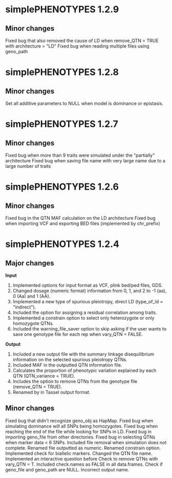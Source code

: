 # simplePHENOTYPES 1.2.9
## Minor changes
Fixed bug that also removed the cause of LD when remove_QTN = TRUE with architecture = "LD"
Fixed bug when reading multiple files using geno_path

# simplePHENOTYPES 1.2.8
## Minor changes
Set all additive parameters to NULL when model is dominance or epistasis.

# simplePHENOTYPES 1.2.7
## Minor changes
Fixed bug when more than 9 traits were simulated under the "partially" architecture
Fixed bug when saving file name with very large name due to a large number of traits

# simplePHENOTYPES 1.2.6
## Minor changes
Fixed bug in the QTN MAF calculation on the LD architecture
Fixed bug when importing VCF and exporting BED files (implemented by chr_prefix)


# simplePHENOTYPES 1.2.4
## Major changes
**Input**
1. Implemented options for input format as VCF, plink bed/ped files, GDS.
1. Changed dosage (numeric format) information from 0, 1, and 2 to -1 (aa), 0 (Aa) and 1 (AA).
1. Implemented a new type of spurious pleiotropy, direct LD (type\_of\_ld = "indirect").
1. Included the option for assigning a residual correlation among traits.
1. Implemented a constrain option to select only heterozygote or only homozygote QTNs.
1. Included the warning\_file\_saver option to skip asking if the user wants to save one genotype file for each rep when vary\_QTN = FALSE.

**Output**
1. Included a new output file with the summary linkage disequilibrium information on the selected spurious pleiotropy QTNs.
1. Included MAF in the outputted QTN information file.
1. Calculates the proportion of phenotypic variation explained by each QTN (QTN\_variance = TRUE).
1. Includes the option to remove QTNs from the genotype file (remove_QTN = TRUE).
1. Renamed <Taxa> by <Trait> in Tassel output format.


## Minor changes

Fixed bug that didn't recognize geno\_obj as HapMap.
Fixed bug when simulating dominance will all SNPs being homozygotes.
Fixed bug when reaching the end of the file while looking for SNPs in LD.
Fixed bug in importing geno\_file from other directories.
Fixed bug in selecting QTNs when marker data < 6 SNPs.
Included file removal when simulation does not complete.
Renamed file outputted as numeric.
Renamed constrain option.
Implemented check for biallelic markers.
Changed the QTN file name.
Implemented an interactive question before Check to remove QTNs with vary\_QTN = T.
Included check.names as FALSE in all data.frames.
Check if geno\_file and geno\_path are NULL.
Incorrect output name.

